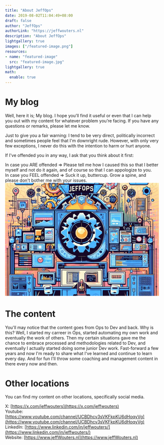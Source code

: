 ```yaml
---
title: "About JeffOps"
date: 2019-08-02T11:04:49+08:00
draft: false
author: "JeffOps"
authorLink: "https://jeffwouters.nl"
description: "About JeffOps"
lightgallery: true
images: ["/featured-image.png"]
resources:
- name: "featured-image"
  src: "featured-image.jpg"
lightgallery: true
math:
  enable: true
---
```


# My blog
Well, here it is; My blog. I hope you’ll find it useful or even that I can help you out with my content for whatever problem you’re facing. If you have any questions or remarks, please let me know.

Just to give you a fair warning: I tend to be very direct, politically incorrect and sometimes people feel that I'm downright rude. However, with only very few exceptions, I never do this with the intention to harm or hurt anyone.

If I've offended you in any way, I ask that you think about it first:  
  
In case you ARE offended => Please tell me how I caused this so that I better myself and not do it again, and of course so that I can appologize to you.  
In case you FEEL offended => Suck it up, buttercup. Grow a spine, and please don't bother me with your issues.
![JeffOps](featured-image.jpg " ")  
# The content
You'll may notice that the content goes from Ops to Dev and back. Why is this? Well, I started my carreer in Ops, started automating my own work and eventually the work of others. Then my certain situations gave me the chance to embrace processed and methodologies related to Dev, and eventually I actually started doing some junior Dev work. Fast-forward a few years and now I'm ready to share what I've learned and continue to learn every day. And for fun I'll throw some coaching and management content in there every now and then.

# Other locations
You can find my content on other locations, specifically social media.

X: [https://x.com/jeffwouters](https://x.com/jeffwouters)  
Youtube: [https://www.youtube.com/channel/UCBDhcv3sVKFkpKU6dHoqyVg](https://www.youtube.com/channel/UCBDhcv3sVKFkpKU6dHoqyVg)  
LinkedIn: [https://www.linkedin.com/in/jeffwouters/](https://www.linkedin.com/in/jeffwouters/)  
Website: [https://www.jeffWouters.nl](https://www.jeffWouters.nl)  